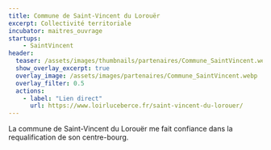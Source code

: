```yaml
---
title: Commune de Saint-Vincent du Lorouër
excerpt: Collectivité territoriale
incubator: maitres_ouvrage
startups:
    - SaintVincent
header:
  teaser: /assets/images/thumbnails/partenaires/Commune_SaintVincent.webp
  show_overlay_excerpt: true
  overlay_image: /assets/images/partenaires/Commune_SaintVincent.webp
  overlay_filter: 0.5
  actions:
    - label: "Lien direct"
      url: https://www.loirluceberce.fr/saint-vincent-du-lorouer/
---
```


La commune de Saint-Vincent du Lorouër me fait confiance dans la requalification de son centre-bourg.
